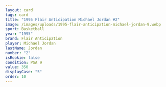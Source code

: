 ```yaml
---
layout: card
tags: card
title: "1995 Flair Anticipation Michael Jordan #2"
image: /images/uploads/1995-flair-anticipation-michael-jordan-9.webp
sport: Basketball
year: "1995"
brand: Flair Anticipation
player: Michael Jordan
lastName: Jordan
number: "2"
isRookie: false
condition: PSA 9
value: 350
displayCase: "5"
order: 10
---
```

